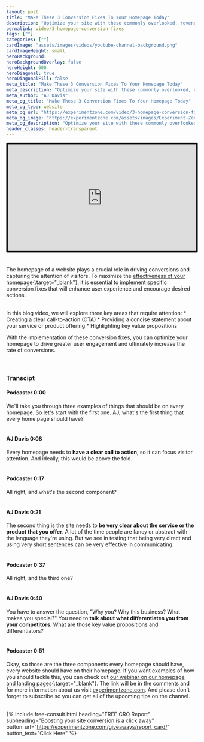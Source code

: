 ```yaml
---
layout: post
title: "Make These 3 Conversion Fixes To Your Homepage Today"
description: "Optimize your site with these commonly overlooked, revenue boosting, characteristics of your homepage."
permalink: video/3-homepage-conversion-fixes
tags: [""]
categories: [""]
cardImage: "assets/images/videos/youtube-channel-background.png"
cardImageHeight: small
heroBackground:
heroBackgroundOverlay: false
heroHeight: 600
heroDiagonal: true
heroDiagonalFill: false
meta_title: "Make These 3 Conversion Fixes To Your Homepage Today"
meta_description: "Optimize your site with these commonly overlooked, revenue boosting, characteristics of your homepage."
meta_author: "AJ Davis"
meta_og_title: "Make These 3 Conversion Fixes To Your Homepage Today"
meta_og_type: website
meta_og_url: "https://experimentzone.com/video/3-homepage-conversion-fixes"
meta_og_image: "https://experimentzone.com/assets/images/Experiment-Zone-logo-color.png"
meta_og_description: "Optimize your site with these commonly overlooked, revenue boosting, characteristics of your homepage."
header_classes: header-transparent
---
```


<style>
    .video {
        border: 4px solid black;
        border-radius: 3px;
    }
    .work-summary {
        border: 0px solid black;
    }
    .iframe-container{
        position: relative;
        width: 100%;
        padding-bottom: 56.25%; 
        height: 0;
    }
    .iframe-container iframe{
        position: absolute;
        top:0;
        left: 0;
        width: 100%;
        height: 100%;
    }
</style>





<div class="mt-0 mt-md-n20 work work-summary justify-content-center iframe-container">
    <iframe class="video" src="https://www.youtube.com/embed/qhNiXMYSrRk" title="YouTube video player" frameborder="0" allow="accelerometer; autoplay; clipboard-write; encrypted-media; gyroscope; picture-in-picture" allowfullscreen></iframe>
</div>

&nbsp;

The homepage of a website plays a crucial role in driving conversions and capturing the attention of visitors. To maximize the [effectiveness of your homepage](/blog/3-obvious-things-your-website-is-missing-today-that-will-cause-you-to-lose-revenue-tomorrow){:target="\_blank"}, it is essential to implement specific conversion fixes that will enhance user experience and encourage desired actions. 

<br>
In this blog video, we will explore three key areas that require attention: 
* Creating a clear call-to-action (CTA)
* Providing a concise statement about your service or product offering
* Highlighting key value propositions

With the implementation of these conversion fixes, you can optimize your homepage to drive greater user engagement and ultimately increase the rate of conversions.
<br/><br/><br/>


### Transcipt

#### Podcaster 0:00
We'll take you through three examples of things that should be on every homepage. So let's start with the first one. AJ, what's the first thing that every home page should have?
<br/><br/>

#### AJ Davis  0:08  
Every homepage needs to **have a clear call to action**, so it can focus visitor attention. And ideally, this would be above the fold.
<br/><br/>

#### Podcaster  0:17  
All right, and what's the second component?
<br/><br/>

#### AJ Davis  0:21  
The second thing is the site needs to **be very clear about the service or the product that you offer**. A lot of the time people are fancy or abstract with the language they're using. But we see in testing that being very direct and using very short sentences can be very effective in communicating.
<br/><br/>

#### Podcaster  0:37  
All right, and the third one?
<br/><br/>

#### AJ Davis  0:40  
You have to answer the question, "Why you? Why this business? What makes you special?" You need to **talk about what differentiates you from your competitors**. What are those key value propositions and differentiators?
<br/><br/>

#### Podcaster  0:51  
Okay, so those are the three components every homepage should have, every website should have on their homepage. If you want examples of how you should tackle this, you can check out [our webinar on our homepage and landing pages](https://youtu.be/u2R3TLRgf-4?si=sp684rO-qICAZksh){:target="\_blank"}. The link will be in the comments and for more information about us visit [experimentzone.com](https://experimentzone.com/). And please don't forget to subscribe so you can get all of the upcoming tips on the channel. 
<br/><br/>



{% include free-consult.html heading="FREE CRO Report"
subheading="Boosting your site conversion is a click away"
button_url="https://experimentzone.com/giveaways/report_card/"
button_text="Click Here" %}